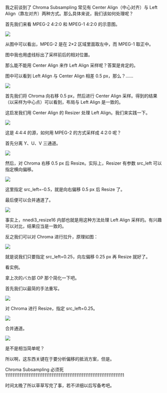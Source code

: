 我之前谈到了 Chroma Subsampling 常见有 Center Align（中心对齐）与 Left Align（靠左对齐）两种方式。那么具体来说，我们该如何处理呢？

首先我们来看 MPEG-2 4:2:0 和 MPEG-1 4:2:0 的示意图。

![](https://img.vim-cn.com/71/cae4a6b31ca33c666329a703bc11e629c2bc0a.jpg)

从图中可以看出，MPEG-2 是在 2×2 区域里面取左中，而 MPEG-1 取正中。

图中我也用虚线标出了采样前后的相对位置。

那么能不能用 Center Align 来作 Left Align 采样呢？答案是肯定的。

图中可以看到 Left Align 与 Center Align 相差 0.5 px，那么？……

![](https://img.vim-cn.com/a9/0d3a6c300d407ce2614095fcc60e22f179a964.jpg)

首先我们将 Chroma 向右移 0.5 px，然后进行 Center Align 采样。得到的结果（以采样为中心点）可以看到，布局与 Left Align 是一致的。

这启发我们用 Center Align 的 Resizer 处理 Left Align。我们来实践一下。

![](https://img.vim-cn.com/b1/a3880c201cef8b6fc3e106e0c59840985ae2cc.png)

这是 4:4:4 的源，如何用 MPEG-2 的方式采样成 4:2:0 呢？

首先分离 Y、U、V 三通道。

![](https://img.vim-cn.com/f9/d4b7f537a46e7623338e2fb386baf63aae01ed.png)

然后，对 Chroma 右移 0.5 px 后 Resize。实际上，Resizer 有参数 src_left 可以指定横向偏移。

![](https://img.vim-cn.com/3e/0d297713cef624c1e4ba1bbae96930e3b71ce1.png)

这里指定 src_left=-0.5，就是向右偏移 0.5 px 后 Resize 了。

最后便可以合并通道了。

![](https://img.vim-cn.com/00/5cee938ac8c05124b74f4ecf9c9131c3647f08.png)

事实上，nnedi3_resize16 内部也就是用这种方法处理 Left Align 采样的。有兴趣可以对比，结果应当是一致的。

反之我们可以对 Chroma 进行拉升，原理如图：

![](https://img.vim-cn.com/9a/2f48543479f2bc6e64345def65cffa29b13a83.jpg)

就是说我们只要指定 src_left=0.25，向左偏移 0.25 px 再 Resize 就好了。

看实例。

拿上次的バカ部 OP 那个简化一下吧。

首先我们以最简的手法重写。

![](https://img.vim-cn.com/4a/8405cfaf1f03b389f7ad66232ff8e379df78cf.png)

对 Chroma 进行 Resize，指定 src_left=0.25。

![](https://img.vim-cn.com/b7/55a7178cc93fedca80dab22b90aaf9f85d5989.png)

合并通道。

![](https://img.vim-cn.com/1e/66f46eeeb8c18edf2a5898708b60e27a40bddf.png)

是不是相当简单呢？

所以啊，这东西关键在于要分析偏移的抵消方案，但是。

Chroma Subsampling 必须死1111111111111111111111111111111111111111111111111111111111111111111

时间太晚了所以草草写完了事，若不详细以后写备考吧。

